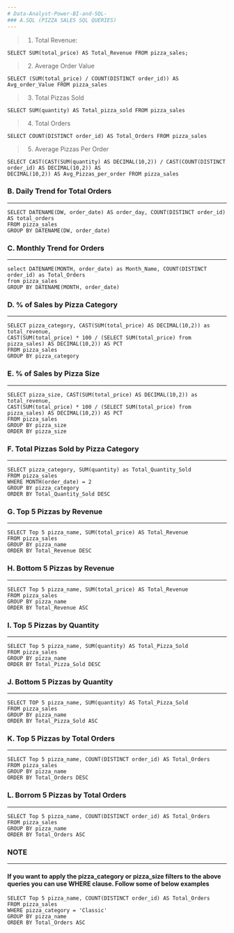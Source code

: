 ```yaml
---
# Data-Analyst-Power-BI-and-SQL-
### A.SQL (PIZZA SALES SQL QUERIES)
---
```

> 1. Total Revenue: 
```
SELECT SUM(total_price) AS Total_Revenue FROM pizza_sales;
```

> 2. Average Order Value
```
SELECT (SUM(total_price) / COUNT(DISTINCT order_id)) AS Avg_order_Value FROM pizza_sales
```

> 3. Total Pizzas Sold
```
SELECT SUM(quantity) AS Total_pizza_sold FROM pizza_sales
```

> 4. Total Orders
```
SELECT COUNT(DISTINCT order_id) AS Total_Orders FROM pizza_sales
```

> 5. Average Pizzas Per Order
```
SELECT CAST(CAST(SUM(quantity) AS DECIMAL(10,2)) / CAST(COUNT(DISTINCT order_id) AS DECIMAL(10,2)) AS
DECIMAL(10,2)) AS Avg_Pizzas_per_order FROM pizza_sales
```


### B. Daily Trend for Total Orders
---
```
SELECT DATENAME(DW, order_date) AS order_day, COUNT(DISTINCT order_id) AS total_orders 
FROM pizza_sales
GROUP BY DATENAME(DW, order_date)
```

### C. Monthly Trend for Orders
---
```
select DATENAME(MONTH, order_date) as Month_Name, COUNT(DISTINCT order_id) as Total_Orders
from pizza_sales
GROUP BY DATENAME(MONTH, order_date)
```

### D. % of Sales by Pizza Category
---
```
SELECT pizza_category, CAST(SUM(total_price) AS DECIMAL(10,2)) as total_revenue,
CAST(SUM(total_price) * 100 / (SELECT SUM(total_price) from pizza_sales) AS DECIMAL(10,2)) AS PCT
FROM pizza_sales
GROUP BY pizza_category
```

### E. % of Sales by Pizza Size
---
```
SELECT pizza_size, CAST(SUM(total_price) AS DECIMAL(10,2)) as total_revenue,
CAST(SUM(total_price) * 100 / (SELECT SUM(total_price) from pizza_sales) AS DECIMAL(10,2)) AS PCT
FROM pizza_sales
GROUP BY pizza_size
ORDER BY pizza_size
```

### F. Total Pizzas Sold by Pizza Category
---
```
SELECT pizza_category, SUM(quantity) as Total_Quantity_Sold
FROM pizza_sales
WHERE MONTH(order_date) = 2
GROUP BY pizza_category
ORDER BY Total_Quantity_Sold DESC
```

### G. Top 5 Pizzas by Revenue
---
```
SELECT Top 5 pizza_name, SUM(total_price) AS Total_Revenue
FROM pizza_sales
GROUP BY pizza_name
ORDER BY Total_Revenue DESC
```

### H. Bottom 5 Pizzas by Revenue
---
```
SELECT Top 5 pizza_name, SUM(total_price) AS Total_Revenue
FROM pizza_sales
GROUP BY pizza_name
ORDER BY Total_Revenue ASC
```

### I. Top 5 Pizzas by Quantity
---
```
SELECT Top 5 pizza_name, SUM(quantity) AS Total_Pizza_Sold
FROM pizza_sales
GROUP BY pizza_name
ORDER BY Total_Pizza_Sold DESC
```

### J. Bottom 5 Pizzas by Quantity
---
```
SELECT TOP 5 pizza_name, SUM(quantity) AS Total_Pizza_Sold
FROM pizza_sales
GROUP BY pizza_name
ORDER BY Total_Pizza_Sold ASC
```

### K. Top 5 Pizzas by Total Orders
---
```
SELECT Top 5 pizza_name, COUNT(DISTINCT order_id) AS Total_Orders
FROM pizza_sales
GROUP BY pizza_name
ORDER BY Total_Orders DESC
```

### L. Borrom 5 Pizzas by Total Orders 
---
```
SELECT Top 5 pizza_name, COUNT(DISTINCT order_id) AS Total_Orders
FROM pizza_sales
GROUP BY pizza_name
ORDER BY Total_Orders ASC
```

### NOTE
---
#### If you want to apply the pizza_category or pizza_size filters to the above queries you can use WHERE clause. Follow some of below examples
```
SELECT Top 5 pizza_name, COUNT(DISTINCT order_id) AS Total_Orders
FROM pizza_sales
WHERE pizza_category = 'Classic'
GROUP BY pizza_name
ORDER BY Total_Orders ASC
```
